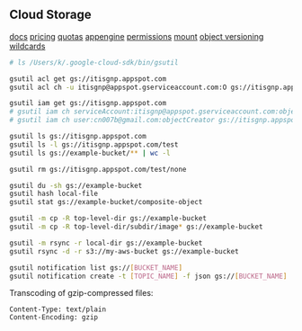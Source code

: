 Cloud Storage
-

[docs](https://cloud.google.com/storage/docs/)
[pricing](https://cloud.google.com/storage/pricing)
[quotas](https://cloud.google.com/storage/quotas)
[appengine](https://cloud.google.com/appengine/docs/standard/go/googlecloudstorageclient/read-write-to-cloud-storage)
[permissions](https://cloud.google.com/storage/docs/access-control/iam-permissions)
[mount](https://cloud.google.com/storage/docs/gcs-fuse)
[object versioning](https://cloud.google.com/storage/docs/using-object-versioning)
[wildcards](https://cloud.google.com/storage/docs/gsutil/addlhelp/WildcardNames)

````sh
# ls /Users/k/.google-cloud-sdk/bin/gsutil

gsutil acl get gs://itisgnp.appspot.com
gsutil acl ch -u itisgnp@appspot.gserviceaccount.com:O gs://itisgnp.appspot.com

gsutil iam get gs://itisgnp.appspot.com
# gsutil iam ch serviceAccount:itisgnp@appspot.gserviceaccount.com:objectCreator gs://itisgnp.appspot.com
# gsutil iam ch user:cn007b@gmail.com:objectCreator gs://itisgnp.appspot.com

gsutil ls gs://itisgnp.appspot.com
gsutil ls -l gs://itisgnp.appspot.com/test
gsutil ls gs://example-bucket/** | wc -l

gsutil rm gs://itisgnp.appspot.com/test/none

gsutil du -sh gs://example-bucket
gsutil hash local-file
gsutil stat gs://example-bucket/composite-object

gsutil -m cp -R top-level-dir gs://example-bucket
gsutil -m cp -R top-level-dir/subdir/image* gs://example-bucket

gsutil -m rsync -r local-dir gs://example-bucket
gsutil rsync -d -r s3://my-aws-bucket gs://example-bucket

gsutil notification list gs://[BUCKET_NAME]
gsutil notification create -t [TOPIC_NAME] -f json gs://[BUCKET_NAME]
````

Transcoding of gzip-compressed files:
````
Content-Type: text/plain
Content-Encoding: gzip
````
